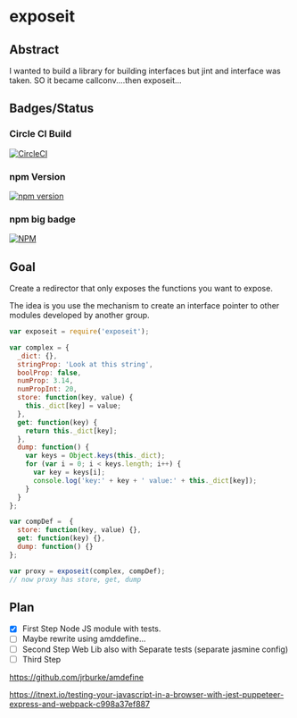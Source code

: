 
# exposeit

## Abstract

I wanted to build a library for building interfaces but jint and interface was taken.
SO it became callconv....then exposeit...

## Badges/Status


### Circle CI Build

[![CircleCI](https://circleci.com/gh/cbuteau/typecodes.svg?style=svg)](https://circleci.com/gh/cbuteau/typecodes)

### npm Version

[![npm version](http://img.shields.io/npm/v/exposeit.svg?style=flat)](https://npmjs.org/package/exposeit "View this project on npm")

### npm big badge

[![NPM](https://nodei.co/npm/exposeit.png)](https://nodei.co/npm/exposeit/)

## Goal

Create a redirector that only exposes the functions you want to expose.

The idea is you use the mechanism to create an interface pointer to other modules developed by another group.

```javascript
var exposeit = require('exposeit');

var complex = {
  _dict: {},
  stringProp: 'Look at this string',
  boolProp: false,
  numProp: 3.14,
  numPropInt: 20,
  store: function(key, value) {
    this._dict[key] = value;
  },
  get: function(key) {
    return this._dict[key];
  },
  dump: function() {
    var keys = Object.keys(this._dict);
    for (var i = 0; i < keys.length; i++) {
      var key = keys[i];
      console.log('key:' + key + ' value:' + this._dict[key]);
    }
  }
};

var compDef =  {
  store: function(key, value) {},
  get: function(key) {},
  dump: function() {}
};

var proxy = exposeit(complex, compDef);
// now proxy has store, get, dump

```


## Plan

+ [x] First Step Node JS module with tests.
+ [ ] Maybe rewrite using amddefine...
+ [ ] Second Step Web Lib also with Separate tests (separate jasmine config)
+ [ ] Third Step

https://github.com/jrburke/amdefine

https://itnext.io/testing-your-javascript-in-a-browser-with-jest-puppeteer-express-and-webpack-c998a37ef887
